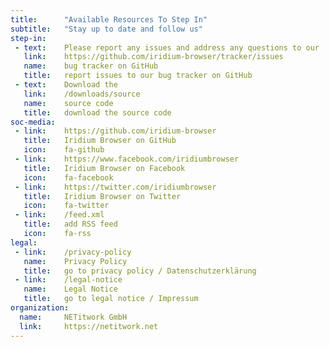 ```yaml
---
title:		"Available Resources To Step In"
subtitle:	"Stay up to date and follow us"
step-in:
 - text:	Please report any issues and address any questions to our
   link:	https://github.com/iridium-browser/tracker/issues
   name:	bug tracker on GitHub
   title:	report issues to our bug tracker on GitHub
 - text:	Download the
   link:	/downloads/source
   name:	source code
   title:	download the source code
soc-media:
 - link:	https://github.com/iridium-browser
   title:	Iridium Browser on GitHub
   icon:	fa-github
 - link:	https://www.facebook.com/iridiumbrowser
   title:	Iridium Browser on Facebook
   icon:	fa-facebook
 - link:	https://twitter.com/iridiumbrowser
   title:	Iridium Browser on Twitter
   icon:	fa-twitter
 - link:	/feed.xml
   title:	add RSS feed
   icon:	fa-rss
legal: 
 - link:	/privacy-policy
   name:	Privacy Policy
   title:	go to privacy policy / Datenschutzerklärung
 - link:	/legal-notice
   name:	Legal Notice
   title:	go to legal notice / Impressum
organization:
  name:		NETitwork GmbH
  link:		https://netitwork.net
---
```

